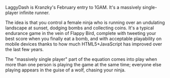 LaggyDash is Kranzky's February entry to 1GAM. It's a massively single-player
infinite runner.

The idea is that you control a female ninja who is running over an undulating
landscape at sunset, dodging bombs and collecting coins. It's a typical
endurance game in the vein of Flappy Bird, complete with tweeting your best
score when you finally eat a bomb, and with acceptable playability on mobile
devices thanks to how much HTML5+JavaScript has improved over the last few
years.

The "massively single player" part of the equation comes into play when more
than one person is playing the game at the same time; everyone else playing
appears in the guise of a wolf, chasing your ninja.
